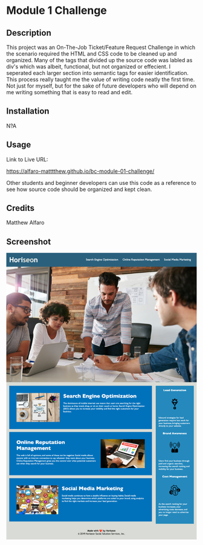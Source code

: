 # Module 1 Challenge

## Description

This project was an On-The-Job Ticket/Feature Request Challenge in which the scenario required the HTML and CSS code to be cleaned up and organized. Many of the tags that divided up the source code was labled as div's which was albeit, functional, but not organized or effecient. I seperated each larger section into semantic tags for easier identification. This process really taught me the value of writing code neatly the first time. Not just for myself, but for the sake of future developers who will depend on me writing something that is easy to read and edit.

## Installation

N?A

## Usage

Link to Live URL:

https://alfaro-matttthew.github.io/bc-module-01-challenge/

Other students and beginner developers can use this code as a reference to see how source code should be organized and kept clean.

## Credits

Matthew Alfaro

## Screenshot

![my screenshot my friends](./assets/images/alfaro-matttthew.github.io_bc-module-01-challenge_.png)
